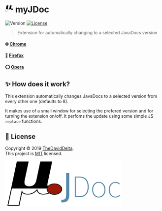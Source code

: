# <img src="icon.png" width="26"> **myJDoc**

![Version](https://img.shields.io/badge/version-1.0-blue.svg?cacheSeconds=2592000)
[![License](https://img.shields.io/badge/License-MIT-yellow.svg)](./LICENSE)

> Extension for automatically changing to a selected JavaDocs version

#### 🌐 [Chrome](https://chrome.google.com/webstore/detail/myjdoc/jmojmfbhfbpnpgkkbfbhmaghgclenlfb)
#### 🦊 [Firefox](https://addons.mozilla.org/firefox/addon/myjdoc/)
#### ⭕ [Opera](https://addons.opera.com/extensions/details/myjdoc/)


## ✨ How does it work?

This extension automatically changes JavaDocs to a selected version from every other one (defaults to 8).

It makes use of a small window for selecting the prefered version and for turning the extension on/off. It perfoms the update using some simple JS `replace` functions.


## 📝 License

Copyright © 2019 [TheDavidDelta](https://github.com/TheDavidDelta).  
This project is [MIT](./LICENSE) licensed.

<img src="banner.png" width="75%">